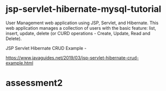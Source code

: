 # jsp-servlet-hibernate-mysql-tutorial
User Management web application using JSP, Servlet, and Hibernate. This web application manages a collection of users with the basic feature: list, insert, update, delete (or CURD operations - Create, Update, Read and Delete).

JSP Servlet Hibernate CRUD Example - 

https://www.javaguides.net/2019/03/jsp-servlet-hibernate-crud-example.html
# assessment2
